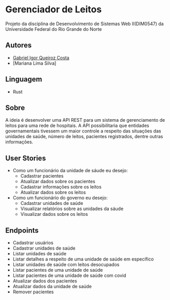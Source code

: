 # Gerenciador de Leitos
Projeto da disciplina de Desenvolvimento de Sistemas Web II(DIM0547) da Universidade Federal do Rio Grande do Norte

## Autores
- [Gabriel Igor Queiroz Costa](https://github.com/gabriel-igorq)
- [Mariana Lima Silva]

## Linguagem
- Rust

## Sobre
A ideia é desenvolver uma API REST para um sistema de gerenciamento de leitos para uma rede de hospitais. A API possibilitaria que entidades governamentais tivessem um maior controle a respeito das situações das unidades de saúde, número de leitos, pacientes registrados, dentre outras informações.

## User Stories
- Como um funcionário da unidade de sáude eu desejo: 
  - Cadastrar pacientes
  - Atualizar dados sobre os pacientes
  - Cadastrar informações sobre os leitos
  - Atualizar dados sobre os leitos
- Como um funcionário do governo eu desejo:
  - Cadastrar unidades de saúde
  - Visualizar relatórios sobre as unidades da sáude
  - Visualizar dados sobre os leitos
  
## Endpoints
- Cadastrar usuários
- Cadastrar unidades de saúde
- Listar unidades de saúde
- Listar detalhes a respeito de uma unidade de saúde em específico
- Listar unidades de saúde com leitos desocupados
- Listar pacientes de uma unidade de saúde
- Listar pacientes de uma unidade de saúde com covid
- Atualizar dados dos pacientes
- Atualizar dados da unidade de saúde
- Remover pacientes
